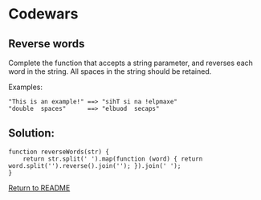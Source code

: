 # Codewars

## Reverse words

Complete the function that accepts a string parameter, and reverses each word in the string. All spaces in the string should be retained.

Examples:
```
"This is an example!" ==> "sihT si na !elpmaxe"
"double  spaces"      ==> "elbuod  secaps"
```

## Solution:
```
function reverseWords(str) {
    return str.split(' ').map(function (word) { return word.split('').reverse().join(''); }).join(' ');
}
```
[Return to README](/README.md)